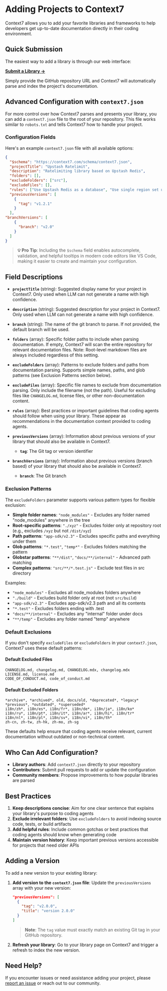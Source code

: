# Adding Projects to Context7

Context7 allows you to add your favorite libraries and frameworks to help developers get up-to-date documentation directly in their coding environment.

## Quick Submission

The easiest way to add a library is through our web interface:

**[Submit a Library →](https://context7.com/add-library?tab=github)**

Simply provide the GitHub repository URL and Context7 will automatically parse and index the project's documentation.

## Advanced Configuration with `context7.json`

For more control over how Context7 parses and presents your library, you can add a `context7.json` file to the root of your repository. This file works similar to `robots.txt` and tells Context7 how to handle your project.

### Configuration Fields

Here's an example `context7.json` file with all available options:

```json
{
  "$schema": "https://context7.com/schema/context7.json",
  "projectTitle": "Upstash Ratelimit",
  "description": "Ratelimiting library based on Upstash Redis",
  "folders": [],
  "excludeFolders": ["src"],
  "excludeFiles": [],
  "rules": ["Use Upstash Redis as a database", "Use single region set up"],
  "previousVersions": [
    {
      "tag": "v1.2.1"
    }
  ],
"branchVersions": [
    {
      "branch": "v2.0"
    }
  ]
}
```

> **💡 Pro Tip**: Including the `$schema` field enables autocomplete, validation, and helpful tooltips in modern code editors like VS Code, making it easier to create and maintain your configuration.

## Field Descriptions

- **`projectTitle`** (string): Suggested display name for your project in Context7. Only used when LLM
  can not generate a name with high confidence.

- **`description`** (string): Suggested description for your project in Context7. Only used when LLM can
  not generate a name with high confidence.

- **`branch`** (string): The name of the git branch to parse. If not provided, the default branch will
  be used.

- **`folders`** (array): Specific folder paths to include when parsing documentation. If empty, Context7
  will scan the entire repository for relevant documentation files. Note: Root-level markdown files are
  always included regardless of this setting.

- **`excludeFolders`** (array): Patterns to exclude folders and paths from documentation parsing.
  Supports simple names, paths, and glob patterns (see Exclusion Patterns section below).

- **`excludeFiles`** (array): Specific file names to exclude from documentation parsing. Only include
  the filename (not the path). Useful for excluding files like `CHANGELOG.md`, license files, or other
  non-documentation content.

- **`rules`** (array): Best practices or important guidelines that coding agents should follow when
  using your library. These appear as recommendations in the documentation context provided to coding
  agents.

- **`previousVersions`** (array): Information about previous versions of your library that should also
  be available in Context7.
  - **`tag`**: The Git tag or version identifier

- **`branchVersions`** (array): Information about previous versions (branch based) of your library that should also
  be available in Context7.
  - **`branch`**: The Git branch

### Exclusion Patterns

The `excludeFolders` parameter supports various pattern types for flexible exclusion:

- **Simple folder names**: `"node_modules"` - Excludes any folder named "node_modules" anywhere in the
  tree
- **Root-specific patterns**: `"./xyz"` - Excludes folder only at repository root (e.g., excludes `/xyz`
  but not `/dist/xyz`)
- **Path patterns**: `"app-sdk/v2.3"` - Excludes specific paths and everything under them
- **Glob patterns**: `"*.test"`, `"temp*"` - Excludes folders matching the pattern
- **Globstar patterns**: `"**/dist"`, `"docs/**/internal"` - Advanced path matching
- **Complex patterns**: `"src/**/*.test.js"` - Exclude test files in src directory

Examples:

- `"node_modules"` - Excludes all node_modules folders anywhere
- `"./build"` - Excludes build folder only at root (not `src/build`)
- `"app-sdk/v2.3"` - Excludes app-sdk/v2.3 path and all its contents
- `"*.test"` - Excludes folders ending with .test
- `"docs/**/internal"` - Excludes any "internal" folder under docs
- `"**/temp"` - Excludes any folder named "temp" anywhere

### Default Exclusions

If you don't specify `excludeFiles` or `excludeFolders` in your `context7.json`, Context7 uses these default patterns:

#### Default Excluded Files

```
CHANGELOG.md, changelog.md, CHANGELOG.mdx, changelog.mdx
LICENSE.md, license.md
CODE_OF_CONDUCT.md, code_of_conduct.md
```

#### Default Excluded Folders

```
*archive*, *archived*, old, docs/old, *deprecated*, *legacy*
*previous*, *outdated*, *superseded*
i18n/zh*, i18n/es*, i18n/fr*, i18n/de*, i18n/ja*, i18n/ko*
i18n/ru*, i18n/pt*, i18n/it*, i18n/ar*, i18n/hi*, i18n/tr*
i18n/nl*, i18n/pl*, i18n/sv*, i18n/vi*, i18n/th*
zh-cn, zh-tw, zh-hk, zh-mo, zh-sg
```

These defaults help ensure that coding agents receive relevant, current documentation without outdated or non-technical content.

## Who Can Add Configuration?

- **Library authors**: Add `context7.json` directly to your repository
- **Contributors**: Submit pull requests to add or update the configuration
- **Community members**: Propose improvements to how popular libraries are parsed

## Best Practices

1. **Keep descriptions concise**: Aim for one clear sentence that explains your library's purpose to coding agents
2. **Exclude irrelevant folders**: Use `excludeFolders` to avoid indexing source code, tests, or build artifacts
3. **Add helpful rules**: Include common gotchas or best practices that coding agents should know when generating code
4. **Maintain version history**: Keep important previous versions accessible for projects that need older APIs

## Adding a Version

To add a new version to your existing library:

1. **Add version to the `context7.json` file**: Update the `previousVersions` array with your new version:

   ```json
   "previousVersions": [
     {
       "tag": "v2.0.0",
       "title": "version 2.0.0"
     }
   ]
   ```

   > **Note**: The `tag` value must exactly match an existing Git tag in your GitHub repository.

2. **Refresh your library**: Go to your library page on Context7 and trigger a refresh to index the new version.

## Need Help?

If you encounter issues or need assistance adding your project, please [report an issue](https://context7.com/add-library?tab=github) or reach out to our community.
